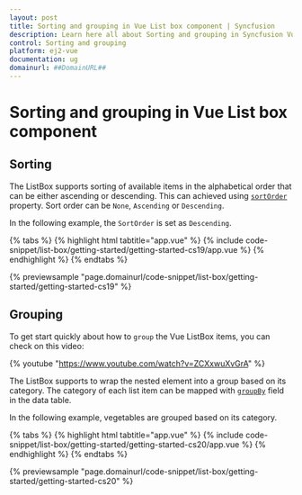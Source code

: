```yaml
---
layout: post
title: Sorting and grouping in Vue List box component | Syncfusion
description: Learn here all about Sorting and grouping in Syncfusion Vue List box component of Syncfusion Essential JS 2 and more.
control: Sorting and grouping 
platform: ej2-vue
documentation: ug
domainurl: ##DomainURL##
---
```


# Sorting and grouping in Vue List box component

## Sorting

The ListBox supports sorting of available items in the alphabetical order that can be either ascending or descending. This can achieved using
[`sortOrder`](https://ej2.syncfusion.com/vue/documentation/api/list-box/#sortorder) property. Sort order can be `None`, `Ascending` or `Descending`.

In the following example, the `SortOrder` is set as `Descending`.

{% tabs %}
{% highlight html tabtitle="app.vue" %}
{% include code-snippet/list-box/getting-started/getting-started-cs19/app.vue %}
{% endhighlight %}
{% endtabs %}
        
{% previewsample "page.domainurl/code-snippet/list-box/getting-started/getting-started-cs19" %}

## Grouping

To get start quickly about how to `group` the Vue ListBox items, you can check on this video:

{% youtube "https://www.youtube.com/watch?v=ZCXxwuXvGrA" %}

The ListBox supports to wrap the nested element into a group based on its category. The category of each list item can be mapped with [`groupBy`](../api/list-box/fieldSettingsModel/#groupby) field in the data table.

In the following example, vegetables are grouped based on its category.

{% tabs %}
{% highlight html tabtitle="app.vue" %}
{% include code-snippet/list-box/getting-started/getting-started-cs20/app.vue %}
{% endhighlight %}
{% endtabs %}
        
{% previewsample "page.domainurl/code-snippet/list-box/getting-started/getting-started-cs20" %}